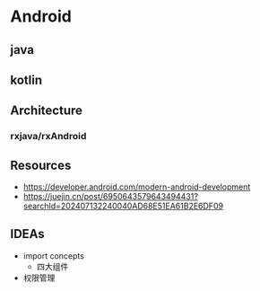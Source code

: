 # Android

## java

## kotlin

## Architecture

### rxjava/rxAndroid

## Resources

- https://developer.android.com/modern-android-development
- https://juejin.cn/post/6950643579643494431?searchId=202407132240040AD68E51EA61B2E6DF09

## IDEAs

- import concepts
  - 四大组件
- 权限管理

